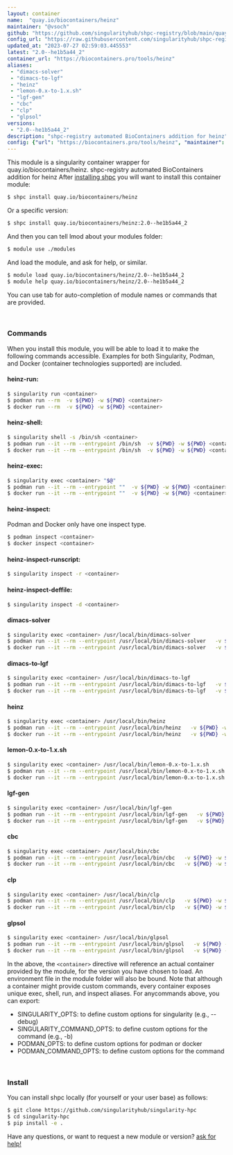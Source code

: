 ```yaml
---
layout: container
name:  "quay.io/biocontainers/heinz"
maintainer: "@vsoch"
github: "https://github.com/singularityhub/shpc-registry/blob/main/quay.io/biocontainers/heinz/container.yaml"
config_url: "https://raw.githubusercontent.com/singularityhub/shpc-registry/main/quay.io/biocontainers/heinz/container.yaml"
updated_at: "2023-07-27 02:59:03.445553"
latest: "2.0--he1b5a44_2"
container_url: "https://biocontainers.pro/tools/heinz"
aliases:
 - "dimacs-solver"
 - "dimacs-to-lgf"
 - "heinz"
 - "lemon-0.x-to-1.x.sh"
 - "lgf-gen"
 - "cbc"
 - "clp"
 - "glpsol"
versions:
 - "2.0--he1b5a44_2"
description: "shpc-registry automated BioContainers addition for heinz"
config: {"url": "https://biocontainers.pro/tools/heinz", "maintainer": "@vsoch", "description": "shpc-registry automated BioContainers addition for heinz", "latest": {"2.0--he1b5a44_2": "sha256:312eeb4f5fe35f30dbc0912245572e657db364e458e51ee888d788e80e9cc82a"}, "tags": {"2.0--he1b5a44_2": "sha256:312eeb4f5fe35f30dbc0912245572e657db364e458e51ee888d788e80e9cc82a"}, "docker": "quay.io/biocontainers/heinz", "aliases": {"dimacs-solver": "/usr/local/bin/dimacs-solver", "dimacs-to-lgf": "/usr/local/bin/dimacs-to-lgf", "heinz": "/usr/local/bin/heinz", "lemon-0.x-to-1.x.sh": "/usr/local/bin/lemon-0.x-to-1.x.sh", "lgf-gen": "/usr/local/bin/lgf-gen", "cbc": "/usr/local/bin/cbc", "clp": "/usr/local/bin/clp", "glpsol": "/usr/local/bin/glpsol"}}
---
```


This module is a singularity container wrapper for quay.io/biocontainers/heinz.
shpc-registry automated BioContainers addition for heinz
After [installing shpc](#install) you will want to install this container module:


```bash
$ shpc install quay.io/biocontainers/heinz
```

Or a specific version:

```bash
$ shpc install quay.io/biocontainers/heinz:2.0--he1b5a44_2
```

And then you can tell lmod about your modules folder:

```bash
$ module use ./modules
```

And load the module, and ask for help, or similar.

```bash
$ module load quay.io/biocontainers/heinz/2.0--he1b5a44_2
$ module help quay.io/biocontainers/heinz/2.0--he1b5a44_2
```

You can use tab for auto-completion of module names or commands that are provided.

<br>

### Commands

When you install this module, you will be able to load it to make the following commands accessible.
Examples for both Singularity, Podman, and Docker (container technologies supported) are included.

#### heinz-run:

```bash
$ singularity run <container>
$ podman run --rm  -v ${PWD} -w ${PWD} <container>
$ docker run --rm  -v ${PWD} -w ${PWD} <container>
```

#### heinz-shell:

```bash
$ singularity shell -s /bin/sh <container>
$ podman run --it --rm --entrypoint /bin/sh  -v ${PWD} -w ${PWD} <container>
$ docker run --it --rm --entrypoint /bin/sh  -v ${PWD} -w ${PWD} <container>
```

#### heinz-exec:

```bash
$ singularity exec <container> "$@"
$ podman run --it --rm --entrypoint ""  -v ${PWD} -w ${PWD} <container> "$@"
$ docker run --it --rm --entrypoint ""  -v ${PWD} -w ${PWD} <container> "$@"
```

#### heinz-inspect:

Podman and Docker only have one inspect type.

```bash
$ podman inspect <container>
$ docker inspect <container>
```

#### heinz-inspect-runscript:

```bash
$ singularity inspect -r <container>
```

#### heinz-inspect-deffile:

```bash
$ singularity inspect -d <container>
```


#### dimacs-solver

```bash
$ singularity exec <container> /usr/local/bin/dimacs-solver
$ podman run --it --rm --entrypoint /usr/local/bin/dimacs-solver   -v ${PWD} -w ${PWD} <container> -c " $@"
$ docker run --it --rm --entrypoint /usr/local/bin/dimacs-solver   -v ${PWD} -w ${PWD} <container> -c " $@"
```


#### dimacs-to-lgf

```bash
$ singularity exec <container> /usr/local/bin/dimacs-to-lgf
$ podman run --it --rm --entrypoint /usr/local/bin/dimacs-to-lgf   -v ${PWD} -w ${PWD} <container> -c " $@"
$ docker run --it --rm --entrypoint /usr/local/bin/dimacs-to-lgf   -v ${PWD} -w ${PWD} <container> -c " $@"
```


#### heinz

```bash
$ singularity exec <container> /usr/local/bin/heinz
$ podman run --it --rm --entrypoint /usr/local/bin/heinz   -v ${PWD} -w ${PWD} <container> -c " $@"
$ docker run --it --rm --entrypoint /usr/local/bin/heinz   -v ${PWD} -w ${PWD} <container> -c " $@"
```


#### lemon-0.x-to-1.x.sh

```bash
$ singularity exec <container> /usr/local/bin/lemon-0.x-to-1.x.sh
$ podman run --it --rm --entrypoint /usr/local/bin/lemon-0.x-to-1.x.sh   -v ${PWD} -w ${PWD} <container> -c " $@"
$ docker run --it --rm --entrypoint /usr/local/bin/lemon-0.x-to-1.x.sh   -v ${PWD} -w ${PWD} <container> -c " $@"
```


#### lgf-gen

```bash
$ singularity exec <container> /usr/local/bin/lgf-gen
$ podman run --it --rm --entrypoint /usr/local/bin/lgf-gen   -v ${PWD} -w ${PWD} <container> -c " $@"
$ docker run --it --rm --entrypoint /usr/local/bin/lgf-gen   -v ${PWD} -w ${PWD} <container> -c " $@"
```


#### cbc

```bash
$ singularity exec <container> /usr/local/bin/cbc
$ podman run --it --rm --entrypoint /usr/local/bin/cbc   -v ${PWD} -w ${PWD} <container> -c " $@"
$ docker run --it --rm --entrypoint /usr/local/bin/cbc   -v ${PWD} -w ${PWD} <container> -c " $@"
```


#### clp

```bash
$ singularity exec <container> /usr/local/bin/clp
$ podman run --it --rm --entrypoint /usr/local/bin/clp   -v ${PWD} -w ${PWD} <container> -c " $@"
$ docker run --it --rm --entrypoint /usr/local/bin/clp   -v ${PWD} -w ${PWD} <container> -c " $@"
```


#### glpsol

```bash
$ singularity exec <container> /usr/local/bin/glpsol
$ podman run --it --rm --entrypoint /usr/local/bin/glpsol   -v ${PWD} -w ${PWD} <container> -c " $@"
$ docker run --it --rm --entrypoint /usr/local/bin/glpsol   -v ${PWD} -w ${PWD} <container> -c " $@"
```



In the above, the `<container>` directive will reference an actual container provided
by the module, for the version you have chosen to load. An environment file in the
module folder will also be bound. Note that although a container
might provide custom commands, every container exposes unique exec, shell, run, and
inspect aliases. For anycommands above, you can export:

 - SINGULARITY_OPTS: to define custom options for singularity (e.g., --debug)
 - SINGULARITY_COMMAND_OPTS: to define custom options for the command (e.g., -b)
 - PODMAN_OPTS: to define custom options for podman or docker
 - PODMAN_COMMAND_OPTS: to define custom options for the command

<br>

### Install

You can install shpc locally (for yourself or your user base) as follows:

```bash
$ git clone https://github.com/singularityhub/singularity-hpc
$ cd singularity-hpc
$ pip install -e .
```

Have any questions, or want to request a new module or version? [ask for help!](https://github.com/singularityhub/singularity-hpc/issues)